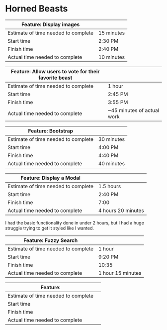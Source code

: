 # Horned Beasts

|Feature: Display images||
|---|---|
|Estimate of time needed to complete|15 minutes|
|Start time|2:30 PM|
|Finish time|2:40 PM|
|Actual time needed to complete|10 minutes|

|Feature: Allow users to vote for their favorite beast||
|---|---|
|Estimate of time needed to complete|1 hour|
|Start time|2:45 PM|
|Finish time|3:55 PM|
|Actual time needed to complete|~45 minutes of actual work|

|Feature: Bootstrap||
|---|---|
|Estimate of time needed to complete|30 minutes|
|Start time|4:00 PM|
|Finish time|4:40 PM|
|Actual time needed to complete|40 minutes|

|Feature: Display a Modal||
|---|---|
|Estimate of time needed to complete|1.5 hours|
|Start time|2:40 PM|
|Finish time|7:00|
|Actual time needed to complete|4 hours 20 minutes|

I had the basic functionality done in under 2 hours, but I had a huge struggle trying to get it styled like I wanted.

|Feature: Fuzzy Search||
|---|---|
|Estimate of time needed to complete|1 hour|
|Start time|9:20 PM|
|Finish time|10:35|
|Actual time needed to complete|1 hour 15 minutes|

|Feature: ||
|---|---|
|Estimate of time needed to complete||
|Start time||
|Finish time||
|Actual time needed to complete|
